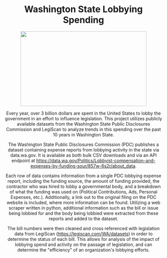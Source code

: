 
<div align="center">
  
  <h1>Washington State Lobbying Spending</h2> 
  <img src=https://cdn.britannica.com/98/4998-050-180D0667/state-flag-field-Daughters-of-the-American-1915.jpg style="width:400px;height:237px;"></img>
  
  Every year, over 3 billion dollars are spent in the United States to lobby the government in an effort to influence legislation. This project utilizes publicly available datasets from the Washington State Public Disclosures Commission and LegiScan to analyze trends in this spending over the past 10 years in Washington State.
  
  The Washington State Public Disclosures Commission (PDC) publishes a dataset containing expense reports from lobbying activity in the state via data.wa.gov.  It is available as both bulk CSV downloads and via an API endpoint at https://data.wa.gov/Politics/Lobbyist-compensation-and-expenses-by-funding-sour/857w-6s2r/about_data.  
  
  Each row of data contains information from a single PDC lobbying expense report, including the funding source, the amount of funding provided, the contractor who was hired to lobby a governmental body, and a breakdown of what the funding was used on (Political Contributions, Ads, Personal Expenses, etc.).  Additionally, a link out to the original filing on the PDC website is included, where more information can be found.  Utilizing a web scraper written in python, additional information such as the bill or issue being lobbied for and the body being lobbied were extracted from these reports and added to the dataset.  
  
  The bill numbers were then cleaned and cross referenced with legislation data from LegiScan (https://legiscan.com/WA/datasets) in order to determine the status of each bill.  This allows for analysis of the impact of lobbying spend and activity on the passage of legislation, and can determine the "efficiency" of an organization's lobbying efforts.  
  
</div>

